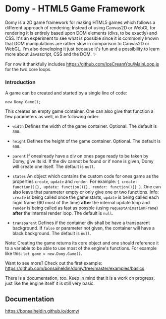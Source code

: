 # Domy - HTML5 Game Framework
Domy is a 2D game framework for making HTML5 games which follows a different approach of rendering: Instead of using Canvas2D or WebGL for rendering it is entirely based upon DOM elements (divs, to be exactly) and CSS. It's an experiment to see what is possible since it is commonly known that DOM manipulations are rather slow in comparison to Canvas2D or WebGL. I'm also developing it just because it's fun and a possibility to learn more about Javascript, CSS and the DOM. ✨

For now it thankfully includes https://github.com/IceCreamYou/MainLoop.js for the two core loops.

### Introduction

A game can be created and started by a single line of code:

`new Domy.Game();`

This creates an empty game container. One can also give that function a few parameters as well, in the following order:

* `width` Defines the width of the game container. Optional. The default is `800`.
* `height` Defines the height of the game container. Optional. The default is `600`.
* `parent` If onealready have a div on ones page ready to be taken by Domy, give its id. If the div cannot be found or if none is given, Domy will create one itself. The default is `null`.
* `states` An object which contains the custom code for ones game as the properties `create`, `update` and `render`. For example: `{ create: function(){}, update: function(){}, render: function(){} }`. One can also leave that parameter empty or only give one or two functions. Info: `create` is being called once the game starts, `update` is being called each logic frame (60 most of the time) **after** the internal update loop and `render` is being called as fast as possble (using `requestAnimationFrame`) **after** the internal render loop. The default is `null`.

* `transparent` Defines if the container div shall be have a transparent background. If `false` or parameter not given, the container will have a black background. The default is `null`.

Note: Creating the game returns its core object and one should reference it to a variable to be able to use most of the engine's functions. For example like this: `let game = new.Domy.Game()`.

Want to see more? Check out the first example: https://github.com/bonsaiheldin/domy/tree/master/examples/basics

There is a documentation, too. Keep in mind that it is a work on progress, just like the engine itself it is still very basic.

## Documentation
https://bonsaiheldin.github.io/domy/

